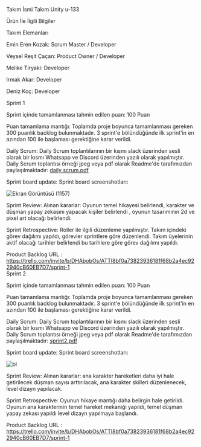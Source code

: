 Takım İsmi
Takım Unity u-133

Ürün İle İlgili Bilgiler

Takım Elemanları

Emin Eren Kozak: Scrum Master / Developer

Veysel Reşit Çaçan: Product Owner / Developer

Melike Tiryaki: Developer

Irmak Akar: Developer

Deniz Koç: Developer



Sprint 1

Sprint içinde tamamlanması tahmin edilen puan: 100 Puan

Puan tamamlama mantığı: Toplamda proje boyunca tamamlanması gereken 300 puanlık backlog bulunmaktadır. 3 sprint'e bölündüğünde ilk sprint'in en azından 100 ile başlaması gerektiğine karar verildi.

Daily Scrum: Daily Scrum toplantılarının bir kısmı slack üzerinden sesli olarak bir kısmı Whatsapp ve Discord üzerinden yazılı olarak yapılmıştır. Daily Scrum toplantısı örneği jpeg veya pdf olarak Readme'de tarafımızdan paylaşılmaktadır: [daily scrum.pdf](https://github.com/U-133/Project-repo/files/11782503/daily.scrum.pdf)

Sprint board update: Sprint board screenshotları:

![Ekran Görüntüsü (1157)](https://github.com/U-133/Project-repo/assets/109238974/be3f8a63-add1-4a34-9c37-da1862da9ec9)


Sprint Review: Alınan kararlar: Oyunun temel hikayesi belirlendi, karakter ve düşman yapay zekasını yapacak kişiler belirlendi , oyunun tasarımının 2d ve pixel art olacağı belirlendi.

Sprint Retrospective:
Roller ile ilgili düzenleme yapılmıştır.
Takım içindeki görev dağılımı yapıldı, görevler sprintlere göre düzenlendi.
Takım üyelerinin aktif olacağı tarihler belirlendi bu tarihlere göre görev dağılımı yapıldı.

Product Backlog URL : https://trello.com/invite/b/DHAbobOs/ATTI8bf0a73823936181f68b2a4ec922940cB60EB7D7/sprint-1                                                                                                                                                                                                                                                                                                                                                                      
Sprint 2

Sprint içinde tamamlanması tahmin edilen puan: 100 Puan

Puan tamamlama mantığı: Toplamda proje boyunca tamamlanması gereken 300 puanlık backlog bulunmaktadır. 3 sprint'e bölündüğünde ilk sprint'in en azından 100 ile başlaması gerektiğine karar verildi.

Daily Scrum: Daily Scrum toplantılarının bir kısmı slack üzerinden sesli olarak bir kısmı Whatsapp ve Discord üzerinden yazılı olarak yapılmıştır. Daily Scrum toplantısı örneği jpeg veya pdf olarak Readme'de tarafımızdan paylaşılmaktadır: [sprint2.pdf](https://github.com/U-133/Project-repo/files/11925028/sprint2.pdf)


Sprint board update: Sprint board screenshotları:

![bl](https://github.com/U-133/Project-repo/assets/109238974/0510f092-d45d-4842-9b92-bdef143fa835)



Sprint Review: Alınan kararlar: ana karakter hareketleri daha iyi hale getirilecek düşman sayısı arttırılacak, ana karakter skilleri düzenlenecek, level dizayn yapılacak.

Sprint Retrospective:
Oyunun hikaye mantığı daha belirgin hale getirildi.                                                                                       
Oyunun ana karakterinin temel hareket mekaniği yapıldı,                                                                                    temel düşman yapay zekası yapıldı level dizayn yapılmaya başlandı. 

Product Backlog URL : https://trello.com/invite/b/DHAbobOs/ATTI8bf0a73823936181f68b2a4ec922940cB60EB7D7/sprint-1

